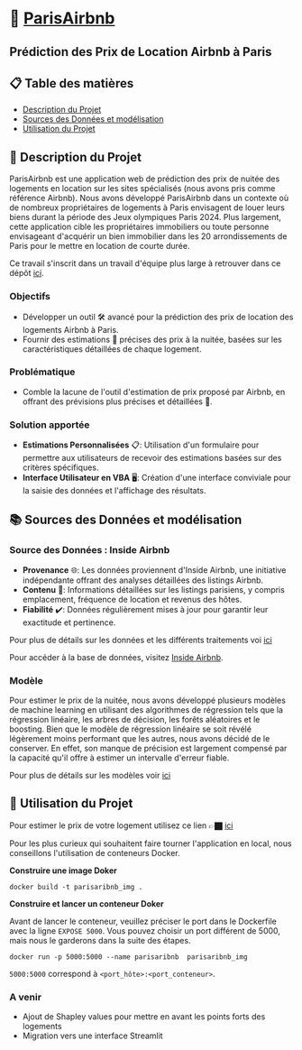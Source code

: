 # 🏡 [ParisAirbnb](https://tryparisairbnb-f7bcf2a9b109.herokuapp.com/)

## Prédiction des Prix de Location Airbnb à Paris


## 📋 Table des matières

- [Description du Projet](#-description-du-projet)
- [Sources des Données et modélisation](#-sources-des-données-et-modélisation)
- [Utilisation du Projet](#-utilisation-du-projet)


## 🎯 Description du Projet

ParisAirbnb est une application web de prédiction des prix de nuitée des logements en location sur les sites spécialisés (nous avons pris comme référence Airbnb). Nous avons développé ParisAirbnb dans un contexte où de nombreux propriétaires de logements à Paris envisagent de louer leurs biens durant la période des Jeux olympiques Paris 2024. Plus largement, cette application cible les propriétaires immobiliers ou toute personne envisageant d'acquérir un bien immobilier dans les 20 arrondissements de Paris pour le mettre en location de courte durée.

Ce travail s'inscrit dans un travail d'équipe plus large à retrouver dans ce dépôt [ici](https://github.com/Val832/produit_digital).

### Objectifs
- Développer un outil 🛠️ avancé pour la prédiction des prix de location des logements Airbnb à Paris. 
- Fournir des estimations 💸 précises des prix à la nuitée, basées sur les caractéristiques détaillées de chaque logement.

### Problématique
- Comble la lacune de l'outil d'estimation de prix proposé par Airbnb, en offrant des prévisions plus précises et détaillées 🎯.

### Solution apportée
- **Estimations Personnalisées** 📋: Utilisation d'un formulaire pour permettre aux utilisateurs de recevoir des estimations basées sur des critères spécifiques.
- **Interface Utilisateur en VBA** 🖥️: Création d'une interface conviviale pour la saisie des données et l'affichage des résultats.


## 📚 Sources des Données et modélisation

### Source des Données : Inside Airbnb
- **Provenance** 🌐: Les données proviennent d'Inside Airbnb, une initiative indépendante offrant des analyses détaillées des listings Airbnb.
- **Contenu** 📄: Informations détaillées sur les listings parisiens, y compris emplacement, fréquence de location et revenus des hôtes.
- **Fiabilité** ✔️: Données régulièrement mises à jour pour garantir leur exactitude et pertinence.

Pour plus de détails sur les données et les différents traitements voi [ici](https://github.com/Val832/produit_digital/tree/main/src/df_manipulation/2023)

Pour accéder à la base de données, visitez [Inside Airbnb](http://insideairbnb.com/get-the-data.html).

### Modèle
Pour estimer le prix de la nuitée, nous avons développé plusieurs modèles de machine learning en utilisant des algorithmes de régression tels que la régression linéaire, les arbres de décision, les forêts aléatoires et le boosting. Bien que le modèle de régression linéaire se soit révélé légèrement moins performant que les autres, nous avons décidé de le conserver. En effet, son manque de précision est largement compensé par la capacité qu'il offre à estimer un intervalle d'erreur fiable.

Pour plus de détails sur les modèles voir [ici](https://github.com/Val832/produit_digital/tree/main/src/data_science/models)



## 🚀 Utilisation du Projet

Pour estimer le prix de votre logement utilisez ce lien 👉🏿 [ici](https://tryparisairbnb-f7bcf2a9b109.herokuapp.com/)

Pour les plus curieux qui souhaitent faire tourner l'application en local, nous conseillons l'utilisation de conteneurs Docker.

**Construire une image Doker**

```bach
docker build -t parisaribnb_img . 
``` 

**Construire et lancer un conteneur Doker**

Avant de lancer le conteneur, veuillez préciser le port dans le Dockerfile avec la ligne `EXPOSE 5000`.
Vous pouvez choisir un port différent de 5000, mais nous le garderons dans la suite des étapes.

```bach
docker run -p 5000:5000 --name parisaribnb  parisaribnb_img
``` 


`5000:5000` correspond à `<port_hôte>:<port_conteneur>`.

### A venir
- Ajout de Shapley values pour mettre en avant les points forts des logements
- Migration vers une interface Streamlit
